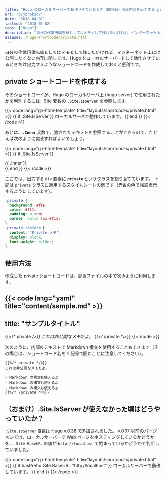 ```yaml
---
title: "Hugo のローカルサーバーで動作させているとき（開発時）のみ内容を出力する private ショートコードを作成する"
url: "p/jbr6kzd/"
date: "2018-04-02"
lastmod: "2018-06-02"
tags: ["Hugo"]
description: "自分の作業用備忘録としてはメモとして残したいけれど、インターネット上には公開したくない内容に関しては、Hugo をローカルサーバーとして動作させているときだけ出力するようなショートコードを作成しておくと便利です。"
aliases: /hugo/shortcode/private.html
---
```


自分の作業用備忘録としてはメモとして残したいけれど、インターネット上には公開したくない内容に関しては、Hugo をローカルサーバーとして動作させているときだけ出力するようなショートコードを作成しておくと便利です。

private ショートコードを作成する
----

そのショートコードが、Hugo のローカルサーバ上 (hugo server) で使用されたかを判別するには、[Site 変数](https://gohugo.io/variables/site/)の __`.Site.IsServer`__ を参照します。

{{< code lang="go-html-template" title="layouts/shortcodes/private.html" >}}
{{ if .Site.IsServer }}
  ローカルサーバで動作しています。
{{ end }}
{{< /code >}}

あとは、__`.Inner`__ 変数で、渡されたテキストを参照することができるので、たとえば次のように実装すればよいでしょう。

{{< code lang="go-html-template" title="layouts/shortcodes/private.html" >}}
{{ if .Site.IsServer }}
  <div class="private">{{ .Inner }}</div>
{{ end }}
{{< /code >}}

ここでは、出力する `div` 要素に __`private`__ というクラスを割り当てています。
下記は `private` クラスに適用するスタイルシートの例です（赤系の色で強調表示するようにしています）。

```css
.private {
  background: #fee;
  color: #f11;
  padding: 0.5em;
  border: solid 1px #f11;
}
.private::before {
  content: "Private メモ";
  display: block;
  font-weight: bolder;
}
```

使用方法
----

作成した private ショートコードは、記事ファイルの中で次のように利用します。

{{< code lang="yaml" title="content/sample.md" >}}
---
title: "サンプルタイトル"
---

{{</* private */>}}
  これは非公開なメモだよ。
{{</* /private */>}}
{{< /code >}}

次のように、内部のテキストで Markdown 構文を使用することもできます（その場合は、ショートコード名を `%` 記号で囲むことに注意してください）。

```
{{%/* private */%}}
これは非公開なメモだよ。

- Markdown の構文も使えるよ
- Markdown の構文も使えるよ
- Markdown の構文も使えるよ
{{%/* /private */%}}
```


（おまけ）.Site.IsServer が使えなかった頃はどうやっていたか？
----

`.Site.IsServer` 変数は [Hugo v.0.38 で追加](https://github.com/gohugoio/hugo/pull/4541)されました。
v.0.37 以前のバージョンでは、ローカルサーバーで Web ページをホスティングしているかどうかを、`.Site.BaseURL` の値が `http://localhost` で始まっているかどうかで判断していました。

{{< code lang="go-html-template" title="layouts/shortcodes/private.html" >}}
{{ if hasPrefix .Site.BaseURL "http://localhost" }}
  ローカルサーバーで動作しています。
{{ end }}
{{< /code >}}

